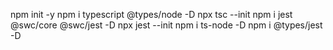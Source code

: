 npm init -y
npm i typescript @types/node -D
npx tsc --init
npm i jest @swc/core @swc/jest -D
npx jest --init
npm i ts-node -D
npm i @types/jest -D
